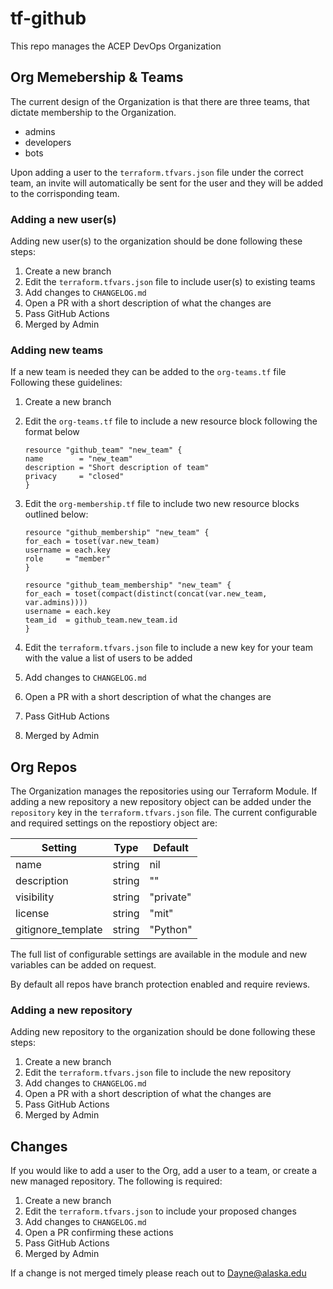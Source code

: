 # tf-github

This repo manages the ACEP DevOps Organization

## Org Memebership & Teams

The current design of the Organization is that there are
 three teams, that dictate membership to the Organization.

- admins
- developers
- bots

Upon adding a user to the `terraform.tfvars.json` file under the correct team,
 an invite will automatically be sent for the user and they will be added to
 the corrisponding team.

### Adding a new user(s)

Adding new user(s) to the organization should be done following these steps:

1. Create a new branch
2. Edit the `terraform.tfvars.json` file to include user(s) to existing teams
3. Add changes to `CHANGELOG.md`
4. Open a PR with a short description of what the changes are
5. Pass GitHub Actions
6. Merged by Admin

### Adding new teams

If a new team is needed they can be added to the `org-teams.tf` file
Following these guidelines:

1. Create a new branch
2. Edit the `org-teams.tf` file to include a new resource block following the format below
    
    ```
    resource "github_team" "new_team" {
    name        = "new_team"
    description = "Short description of team"
    privacy     = "closed"
    }
    ```

3. Edit the `org-membership.tf` file to include two new resource blocks outlined below:
    
    ```
    resource "github_membership" "new_team" {
    for_each = toset(var.new_team)
    username = each.key
    role     = "member"
    }

    resource "github_team_membership" "new_team" {
    for_each = toset(compact(distinct(concat(var.new_team, var.admins))))
    username = each.key
    team_id  = github_team.new_team.id
    }
    ```
    
4. Edit the `terraform.tfvars.json` file to include a new key for your team with the value a list of users to be added
5. Add changes to `CHANGELOG.md`
6. Open a PR with a short description of what the changes are
7. Pass GitHub Actions
8. Merged by Admin

## Org Repos

The Organization manages the repositories using our Terraform Module. If adding a new
repository a new repository object can be added under the `repository` key in the
 `terraform.tfvars.json` file. The current configurable and required
 settings on the repostiory object are:

| Setting | Type | Default |
| --------- | --------- | --------- |
| name | string | nil |
| description | string | "" |
| visibility | string | "private" |
| license | string | "mit" |
| gitignore_template | string | "Python" |

The full list of configurable settings are available in the module and new variables can be added on request.

By default all repos have branch protection enabled and require reviews.

### Adding a new repository

Adding new repository to the organization should be done following these steps:

1. Create a new branch
2. Edit the `terraform.tfvars.json` file to include the new repository
3. Add changes to `CHANGELOG.md`
4. Open a PR with a short description of what the changes are
5. Pass GitHub Actions
6. Merged by Admin

## Changes

If you would like to add a user to the Org, add a user to a team,
 or create a new managed repository. The following is required:

1. Create a new branch
2. Edit the `terraform.tfvars.json` to include your proposed changes
3. Add changes to `CHANGELOG.md`
4. Open a PR confirming these actions
5. Pass GitHub Actions
6. Merged by Admin

If a change is not merged timely please reach out to Dayne@alaska.edu